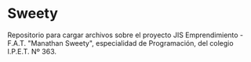 # Sweety
Repositorio para cargar archivos sobre el proyecto JIS Emprendimiento - F.A.T. "Manathan Sweety", especialidad de Programación, del colegio I.P.E.T. Nº 363.
